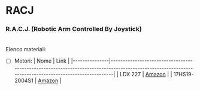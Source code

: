 # RACJ
### R.A.C.J. (Robotic Arm Controlled By Joystick)</br></br>

Elenco materiali:

- [ ] Motori:
| Nome          | Link                                                                                                                                                |
|---------------|-----------------------------------------------------------------------------------------------------------------------------------------------------|
| LDX 227       | [Amazon](https://www.amazon.it/LewanSoul-LDX-227-Standard-Digital-Bearing/dp/B077TXLWZS )                                                           |
| 17HS19-2004S1 | [Amazon](https://www.amazon.it/NEMA-17HS19-2004S1-Motore-passo-passostampante/dp/B07P464BSX/ref=sr_1_2?dchild=1&keywords=17HS19-2004S1&qid=1610703387&sr=8-2) |
